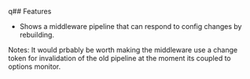 q## Features
- Shows a middleware pipeline that can respond to config changes by rebuilding.

Notes: It would prbably be worth making the middleware use a change token for invalidation of the old pipeline at the moment its coupled to options monitor.
